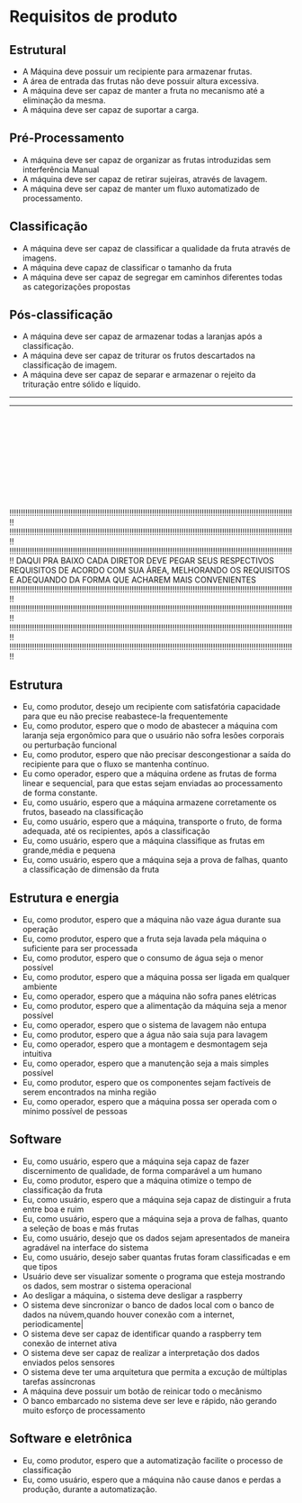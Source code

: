 # Requisitos de produto

## Estrutural

- A Máquina deve possuir um recipiente para armazenar frutas.
- A área de entrada das frutas não deve possuir altura excessiva.
- A máquina deve ser capaz de manter a fruta no mecanismo até a eliminação da mesma.
- A máquina deve ser capaz de suportar a carga.

## Pré-Processamento

- A máquina deve ser capaz de organizar as frutas introduzidas sem interferência Manual
- A máquina deve ser capaz de retirar sujeiras, através de lavagem.
- A máquina deve ser capaz de manter um fluxo automatizado de processamento.

## Classificação

- A máquina deve ser capaz de classificar a qualidade da fruta através de imagens.
- A máquina deve capaz de classificar o tamanho da fruta
- A máquina deve ser capaz de segregar em caminhos diferentes todas as categorizações propostas

## Pós-classificação

- A máquina deve ser capaz de armazenar todas a laranjas após a classificação.
- A máquina deve ser capaz de triturar os frutos descartados na classificação de imagem.
- A máquina deve ser capaz de separar e armazenar o rejeito da trituração entre sólido e líquido.

___________________________________________________________________________________________________________________________
___________________________________________________________________________________________________________________________
<br>
<br>
<br>
<br>
<br>
<br>
<br>
<br>
<br>

!!!!!!!!!!!!!!!!!!!!!!!!!!!!!!!!!!!!!!!!!!!!!!!!!!!!!!!!!!!!!!!!!!!!!!!!!!!!!!!!!!!!!!!!!!!!!!!!!!!!!!!!!!!!!!!!!!!!!!!!!!!!!!!
!!!!!!!!!!!!!!!!!!!!!!!!!!!!!!!!!!!!!!!!!!!!!!!!!!!!!!!!!!!!!!!!!!!!!!!!!!!!!!!!!!!!!!!!!!!!!!!!!!!!!!!!!!!!!!!!!!!!!!!!!!!!!!!
!!!!!!!!!!!!!!!!!!!!!!!!!!!!!!!!!!!!!!!!!!!!!!!!!!!!!!!!!!!!!!!!!!!!!!!!!!!!!!!!!!!!!!!!!!!!!!!!!!!!!!!!!!!!!!!!!!!!!!!!!!!!!!!
DAQUI PRA BAIXO CADA DIRETOR DEVE PEGAR SEUS RESPECTIVOS REQUISITOS DE ACORDO COM SUA ÁREA, MELHORANDO OS REQUISITOS E ADEQUANDO DA FORMA QUE ACHAREM MAIS CONVENIENTES 
!!!!!!!!!!!!!!!!!!!!!!!!!!!!!!!!!!!!!!!!!!!!!!!!!!!!!!!!!!!!!!!!!!!!!!!!!!!!!!!!!!!!!!!!!!!!!!!!!!!!!!!!!!!!!!!!!!!!!!!!!!!!!!!
!!!!!!!!!!!!!!!!!!!!!!!!!!!!!!!!!!!!!!!!!!!!!!!!!!!!!!!!!!!!!!!!!!!!!!!!!!!!!!!!!!!!!!!!!!!!!!!!!!!!!!!!!!!!!!!!!!!!!!!!!!!!!!!
!!!!!!!!!!!!!!!!!!!!!!!!!!!!!!!!!!!!!!!!!!!!!!!!!!!!!!!!!!!!!!!!!!!!!!!!!!!!!!!!!!!!!!!!!!!!!!!!!!!!!!!!!!!!!!!!!!!!!!!!!!!!!!!
!!!!!!!!!!!!!!!!!!!!!!!!!!!!!!!!!!!!!!!!!!!!!!!!!!!!!!!!!!!!!!!!!!!!!!!!!!!!!!!!!!!!!!!!!!!!!!!!!!!!!!!!!!!!!!!!!!!!!!!!!!!!!!!

## Estrutura

- Eu, como produtor, desejo um recipiente com satisfatória capacidade para que eu não precise reabastece-la frequentemente
- Eu, como produtor, espero que o modo de abastecer a máquina com laranja seja ergonômico para que o usuário não sofra lesões corporais ou perturbação funcional
- Eu, como produtor, espero que não precisar descongestionar a saída do recipiente para que o fluxo se mantenha contínuo.
- Eu como operador, espero que a máquina ordene as frutas de forma linear e sequencial, para que estas sejam enviadas ao processamento de forma constante.
- Eu, como usuário, espero que a máquina armazene corretamente os frutos, baseado na classificação
- Eu, como usuário, espero que a máquina, transporte o fruto, de forma adequada, até os recipientes, após a classificação
- Eu, como usuário, espero que a máquina classifique as frutas em grande,média e pequena
- Eu, como usuário, espero que a máquina seja a prova de falhas, quanto a classificação de dimensão da fruta

## Estrutura e energia

- Eu, como produtor, espero que a máquina não vaze água durante sua operação
- Eu, como produtor, espero que a fruta seja lavada pela máquina o suficiente para ser processada
- Eu, como produtor, espero que o consumo de água seja o menor possível
- Eu, como produtor, espero que a máquina possa ser ligada em qualquer ambiente
- Eu, como operador, espero que a máquina não sofra panes elétricas
- Eu, como produtor, espero que a alimentação da máquina seja a menor possível
- Eu, como operador, espero que o sistema de lavagem não entupa
- Eu, como produtor, espero que a água não saia suja para lavagem
- Eu, como operador, espero que a montagem e desmontagem seja intuitiva
- Eu, como operador, espero que a manutenção seja a mais simples possível
- Eu, como produtor, espero que os componentes sejam factíveis de serem encontrados na minha região
- Eu, como operador, espero que a máquina possa ser operada com o mínimo possível de pessoas

## Software
-  Eu, como usuário, espero que a máquina seja capaz de fazer discernimento de qualidade, de forma comparável a um humano
-  Eu, como produtor, espero que a máquina otimize o tempo de classificação da fruta
- Eu, como usuário, espero que a máquina seja capaz de distinguir a fruta entre boa e ruim
- Eu, como usuário, espero que a máquina seja a prova de falhas, quanto a seleção de boas e más frutas
- Eu, como usuário, desejo que os dados sejam apresentados de maneira agradável na interface do sistema
- Eu, como usuário, desejo saber quantas frutas foram classificadas e em que tipos
- Usuário deve ser visualizar somente o programa que esteja mostrando os dados, sem mostrar o sistema operacional
- Ao desligar a máquina, o sistema deve desligar a raspberry
- O sistema deve sincronizar o banco de dados local com o banco de dados na núvem,quando houver conexão com a internet, periodicamente|
- O sistema deve ser capaz de identificar quando a raspberry tem conexão de internet ativa
- O sistema deve ser capaz de realizar a interpretação dos dados enviados pelos sensores
- O sistema deve ter uma arquitetura que permita a excução de múltiplas tarefas assíncronas
- A máquina deve possuir um botão de reinicar todo o mecânismo
- O banco embarcado no sistema deve ser leve e rápido, não gerando muito esforço de processamento

## Software e eletrônica
- Eu, como produtor, espero que a automatização facilite o processo de classificação
- Eu, como usuário, espero que a máquina não cause danos e perdas a produção, durante a automatização.













